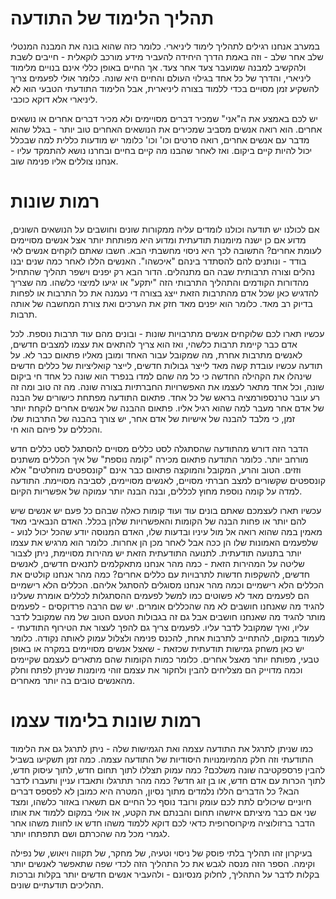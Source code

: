 תהליך הלימוד של התודעה
===== 

במערב אנחנו רגילים לתהליך לימוד ליניארי. כלומר כזה שהוא בונה את המבנה המנטלי שלב אחר שלב - וזה באמת הדרך היחידה להעביר מידע מורכב לוקאלית - חייבים לשבת ולהקשיב למבנה שמועבר צעד אחר צעד. אך החיים באופן כללי אינם בנויים מלימוד ליניארי, והדרך של כל אחד בגילוי העולם והחיים היא שונה. כלומר אולי לפעמים צריך להשקיע זמן מסויים בכדי ללמוד בצורה ליניארית, אבל הלימוד התודעתי הטבעי הוא לא ליניארי אלא דוקא כוכבי. 

יש לכם באמצע את ה"אני" שמכיר דברים מסויימים ולא מכיר דברים אחרים או נושאים אחרים. הוא רואה אנשים מסביב שמכירים את הנושאים האחרים טוב יותר - בגלל שהוא מדבר עם אנשים אחרים, רואה סרטים וכו' וכו' כלומר יש מודעות כללית למה שבכלל יכול להיות קיים ביקום. ואז לאחר שהבנו מה קיים בחיים ובחרנו נושא להתמקד עליו - אנחנו צוללים אליו פנימה שוב. 

רמות שונות
====== 

אם לכולנו יש תודעה וכולנו לומדים עליה ממקורות שונים וחושבים על הנושאים השונים, מדוע אם כן ישנה מיומנות תודעתית ומדוע היא מפותחת יותר אצל אנשים מסויימים לעומת אחרים? התשובה לכך היא ניסוי מחשבתי הבא. חשבו שאתם לוקחים אנשים לאי בודד - ונותנים להם להסתדר בינהם "איכשהו". האנשים הללו לאחר כמה שנים יבנו נהלים וצורה תרבותית שבה הם מתנהלים. הדור הבא רק יפנים וישפר תהליך שהתחיל מהדורות הקודמים והתהליך התרבותי הזה "יתקע" או יגיעו למיצוי כלשהו. מה שצריך להדגיש כאן שכל אדם מהתרבות הזאת ייצג בצורה די נעמנה את כל התרבות או לפחות בדיוק רב מאד. כלומר הוא יפנים מאד חזק את הערכים ואת צורת המחשבה של אותה תרבות. 

עכשיו תארו לכם שלוקחים אנשים מתרבויות שונות - ובונים מהם עוד תרבות נוספת. לכל אדם כבר קיימת תרבות כלשהי, ואז הוא צריך להתאים את עצמו למצבים חדשים, לאנשים מתרבות אחרת, מה שמקובל עבור האחד ומובן מאליו פתאום כבר לא. על תודעה עכשיו עובדת קשה מאד לייצר גבולות חדשים, לייצר קואליציות של כללים חדשים שינהלו את הקהילה החדשה כי כל מה שהם למדו בנפרד הוא שונה כל אחד חי ביקום שונה, וכל אחד מתאר לעצמו את האפשרויות החברתיות בצורה שונה. מה זה טוב ומה זה רע עובר טרנספורמציה בראש של כל אחד. פתאום התודעה מפתחת כישורים של הבנה של אדם אחר מעבר למה שהוא רגיל אליו. פתאום ההבנה של אנשים אחרים לוקחת יותר זמן, כי מלבד להבנה של אישיות של אדם אחר, יש צורך בהבנה של התרבות שלו והכללים על פיהם הוא חי.  

הדבר הזה דורש מהתודעה שהסתגלה לסט כללים מסויים להסתגל לסט כללים חדש מורחב יותר. כלומר התודעה פתאום מכירה "קומה נוספת" של איך הכללים משתנים וזזים. הטוב והרע, המקובל והמוקצה פתאום כבר אינם "קונספטים מוחלטים" אלא קונספטים שקשורים למצב חברתי מסויים, לאנשים מסויימים, לסביבה מסויימת. התודעה למדה על קומה נוספת מחוץ לכללים, ובנה הבנה יותר עמוקה של אפשריות הקיום.  

עכשיו תארו לעצמכם שאתם בונים עוד ועוד קומות כאלה שבהם כל פעם יש אנשים שיש להם יותר או פחות הבנה של הקומות והאפשרויות שלהן בכלל. האדם הנבאיבי מאד מאמין במה שהוא רואה אל מול עיניו ובדעות שלו, האדם המנוסה יודע שהכל יכול לנוע - שלפעמים האמונות שלו הן ככה אבל לאחר מכן הן אחרות. כלומר הוא מרגיש את עצמו יותר בתנועה תודעתית. לתנועה התודעתית הזאת יש מהירות מסויימת, ניתן לצבור שליטה על המהירות הזאת - כמה מהר אנחנו מתאקלמים לתנאים חדשים, לאנשים חדשים, להשקפות חדשות לתרבויות עם כללים אחרים? כמה מהר אנחנו קולטים את הכללים הלא רישמיים וכמה מהר אנחנו מסוגלים להסתגל אליהם. הכללים הלא רישמיים הם לפעמים מאד לא פשוטים כמו למשל לפעמים ההסתגלות לכללים אומרת שעלינו להגיד מה שאנחנו חושבים לא מה שהכללים אומרים. יש שם הרבה פרדוקסים - לפעמים מותר להגיד מה שאנחנו חושבים אבל גם זה בגבולות הטעם הטוב של מה שמקובל לדבר עליו, ואיך שמקובל לדבר עליו. לפעמים צריך גם להפך לעצור את הטירוף התודעתי - לעמוד במקום, להתחייב לתרבות אחת, להכנס פנימה ולצלול עמוק לאותה נקודה. כלומר יש כאן משחק גמישות תודעתית שכזאת - שאצל אנשים מסויימים במקרה או באופן טבעי, מפותח יותר מאצל אחרים. כלומר כמות הקומות שהם מתארים לעצמם שקיימים וכמה מדוייק הם מצליחים להבין ולחקור את עצמם זוהי מיומנות שניתן לפתח וחלק מהאנשים טובים בה יותר מאחרים. 

רמות שונות בלימוד עצמו
====== 

כמו שניתן לתרגל את התודעה עצמה ואת הגמישות שלה - ניתן לתרגל גם את הלימוד התודעתי וזה חלק מהמיומנויות היסודיות של התודעה עצמה. כמה זמן תשקיעו בשביל להבין פרספקטיבה שונה משלכם? כמה עמוק תצללו לתוך תחום חדש, לתוך עיסוק חדש, לתוך הכרות עם אדם חדש, או בן זוג חדש? כמה מהר תתרגלו ותאבדו עניין ותעברו לדבר הבא? כל הדברים הללו נלמדים מתוך נסיון, המטרה היא כמובן לא לפספס דברים חיוניים שיכולים לתת לכם עומק ורובד נוסף כל החיים אם תשארו באזור כלשהו, ומצד שני אם כבר מיציתם איזשהו תחום והבנתם את הקטע, אז אולי במקום ללמוד את אותו הדבר ברזולוציה מיקרוסרופית כדאי לכם דוקא ללמוד משהו חדש או לחוות משהו אחר לגמרי מכל מה שהכרתם ושם תתפתחו יותר. 

בעיקרון זהו תהליך בלתי פוסק של ניסוי וטעיה, של מחקר, של תקווה ויאוש, של נפילה וקימה. הספר הזה מנסה לגבש את כל התהליך הזה לכדי שפה שתאפשר לאנשים יותר בקלות לדבר על התהליך, לחלוק מנסיונם - ולהעביר אנשים חדשים יותר בקלות וברכות תהליכים תודעתיים שונים. 
